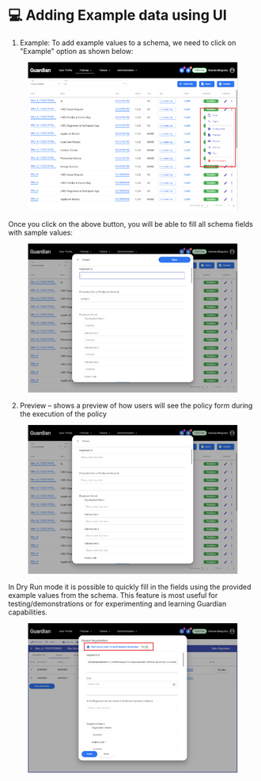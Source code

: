 # 💻 Adding Example data using UI

1. Example: To add example values to a schema, we need to click on "Example" option as shown below:

<figure><img src="../../../../.gitbook/assets/image.png" alt=""><figcaption></figcaption></figure>

Once you click on the above button, you will be able to fill all schema fields with sample values:

<figure><img src="../../../../.gitbook/assets/image (1).png" alt=""><figcaption></figcaption></figure>

2. Preview – shows a preview of how users will see the policy form during the execution of the policy

<figure><img src="../../../../.gitbook/assets/image (2).png" alt=""><figcaption></figcaption></figure>

In Dry Run mode it is possible to quickly fill in the fields using the provided example values from the schema. This feature is most useful for testing/demonstrations or for experimenting and learning Guardian capabilities.

<figure><img src="../../../../.gitbook/assets/image (3).png" alt=""><figcaption></figcaption></figure>
